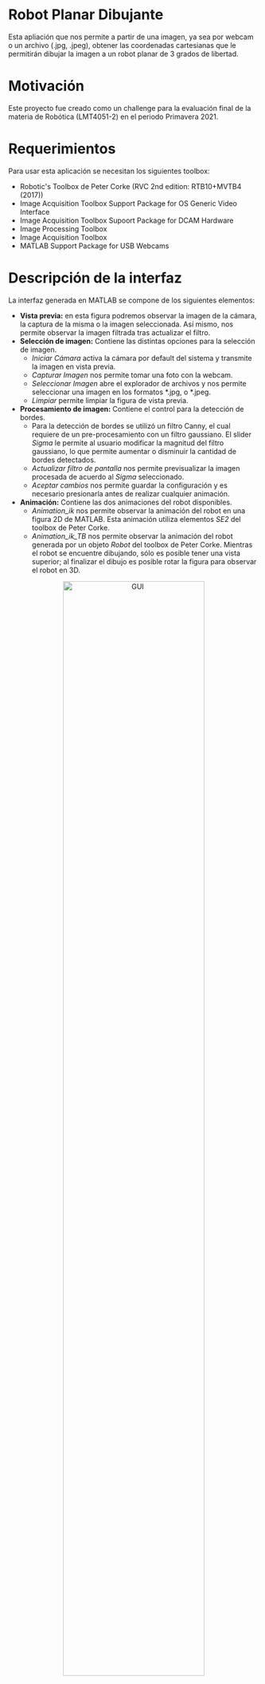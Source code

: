# Robot Planar Dibujante
Esta apliación que nos permite a partir de una imagen, ya sea por webcam o un archivo (.jpg, .jpeg), obtener las coordenadas cartesianas que le permitirán dibujar la imagen a un robot planar de 3 grados de libertad.

# Motivación
Este proyecto fue creado como un challenge para la evaluación final de la materia de Robótica (LMT4051-2) en el periodo Primavera 2021. 

# Requerimientos
Para usar esta aplicación se necesitan los siguientes toolbox:
-  Robotic's Toolbox de Peter Corke (RVC 2nd edition: RTB10+MVTB4 (2017))
- Image Acquisition Toolbox Support Package for OS Generic Video Interface
- Image Acquisition Toolbox Supoort Package for DCAM Hardware
- Image Processing Toolbox
- Image Acquisition Toolbox
- MATLAB Support Package for USB Webcams

# Descripción de la interfaz
La interfaz generada en MATLAB se compone de los siguientes elementos:
- **Vista previa:** en esta figura podremos observar la imagen de la cámara, la captura de la misma o la imagen seleccionada. Así mismo, nos permite observar la imagen filtrada tras actualizar el filtro.
- **Selección de imagen:** Contiene las distintas opciones para la selección de imagen.
    * _Iniciar Cámara_ activa la cámara por default del sistema y transmite la imagen en vista previa.
    * _Capturar Imagen_ nos permite tomar una foto con la webcam.
    * _Seleccionar Imagen_ abre el explorador de archivos y nos permite seleccionar una imagen en los formatos *.jpg, o *.jpeg.
    * _Limpiar_ permite limpiar la figura de vista previa.
- **Procesamiento de imagen:** Contiene el control para la detección de bordes. 
    * Para la detección de bordes se utilizó un filtro Canny, el cual requiere de un pre-procesamiento con un filtro gaussiano. El slider _Sigma_ le permite al usuario modificar la magnitud del filtro gaussiano, lo que permite aumentar o disminuir la cantidad de bordes detectados.
    * _Actualizar filtro de pantalla_ nos permite previsualizar la imagen procesada de acuerdo al _Sigma_ seleccionado.
    * _Aceptar cambios_ nos permite guardar la configuración y es necesario presionarla antes de realizar cualquier animación. 
- **Animación:** Contiene las dos animaciones del robot disponibles.
    * _Animation_ik_ nos permite observar la animación del robot en una figura 2D de MATLAB. Esta animación utiliza elementos _SE2_ del toolbox de Peter Corke. 
    * _Animation_ik_TB_ nos permite observar la animación del robot generada por un objeto _Robot_ del toolbox de Peter Corke. Mientras el robot se encuentre dibujando, sólo es posible tener una vista superior; al finalizar el dibujo es posible rotar la figura para observar el robot en 3D. 

<div align="center">
<img src="./resources/gui.png" alt="GUI" width = 75%>
<p align="center"><em> Captura de pantalla de la interfaz </em></p>
</div>

# Funcionamiento
Como se mencionó anteriormente, es necesaria la descarga de diversos toolbox para el correcto funcionamiento del programa. En este caso, el Toolbox de Robótica de Peter Corke puede instalarse de diversas maneras como se puede observar en el siguiente [link](https://petercorke.com/toolboxes/robotics-toolbox/). Es posible que dependiendo de la instalación hecha, sea necesario correr el archivo _startup_rvc.c_ como primer paso; mediante este archivo será posible utilizar funciones del toolbox que se incluyen en _robotDibujante.m_. 

Una vez asegurados de que es posible hacer uso de las funciones del toolbox de Robótica y de haber descargado el repositorio, procedemos a abrir el archivo _robotDibujante.m_ en Matlab. Este archivo permitirá correr todo el programa y llamar a las funciones que se encuentran dentro de _Animation_ik_, _Animation_ik_, _edgeDetection_. 

<div align="center">
<img src="./resources/abrircodigo.jpg" alt="correr_archivo" width = 60%>
<p align="center"><em> Apertura del archivo _robotDibujante.m_ </em></p>
</div>

Ya que se ha abierto el archivo, únicamente basta con correr el código _robotDibujante.m_

<div align="center">
<img src="./resources/correrarchivo.jpg" alt="correr_archivo" width = 60%>
<p align="center"><em> Ejecución del programa _robotDibujante.m_ </em></p>
</div>

Al correr el código, aparecerá la interfaz gráfica del programa y podemos comenzar a hacer uso de los componentes mencionados anteriormente. 

<div align="center">
<img src="./resources/gui.png" alt="GUI" width = 60%>
<p align="center"><em> Captura de pantalla de la interfaz </em></p>
</div>

El primer paso dentro de la interfaz es elegir el archivo a dibujar, este archivo puede ser elegido directamente desde un archivo en nuestra computadora o de igual manera, es posible realizar la toma de una captura desde la cámara de la computadora. 

Si se desea tomar una fotografía desde la cámara, es necesario:

- 1: Presionar en _Inicializar Cámara_
- 2: Presionar en _Capturar Imagen_

<div align="center">
<img src="./resources/capturarimagen.png" alt="captura" width = 60%>
<p align="center"><em> Captura de una fotografía desde la cámara </em></p>
</div>

Si se desea elegir un archivo existente de nuestra computadora, es necesario:
- 1: Presionar en _Seleccionar Imagen_
- 2: Una vez presionado, se abrirá una nueva pestaña para buscar y seleccionar el archivo deseado (este debe ser .jpg o .jpeg)

Si hemos cometido un error en la selección del archivo o deseamos tomar otra fotografía, podemos hacer una limpieza de la imagen que se encuentra dentro de la interfaz con tan solo presionar el botón de _Limpiar_ y podemos volver a elegir la imagen nuevamente con los mismos pasos ya mencionados. 


<div style="display: flex" align="center">
<div align="center">
<img src="./resources/seleccionararchivo.jpg" alt="busqueda" width = 60%>
<p align="center"><em> Búsqueda del archivo a dibujar. </em></p>
</div>
<div align="center">
<img src="./resources/archivoseleccionado.jpg" alt="archivoselecc" width=60%>
<p align="center"><em> Archivo seleccionado y abierto dentro de la interfaz. </em></p>
</div>
</div>


Una vez que ya tenemos la imagen a dibujar dentro de la interfaz, procedemos a aplicar el filtro de detección de bordes. Este filtro se aplica con el botón _Actualizar filtro de pantalla_ y su intensidad depende del slider denominado como _Sigma_. Cada que se modifique el valor del slider, es necesario volver a actualizar el filtro para poder observar los cambios de la imagen. Dependiendo del valor en el slider, se modificará la detección de los bordes como se observa a continuación. 

<div style="display: flex" align="center">
<div align="center">
<img src="./resources/filtro1.jpg" alt="filtro1" width = 60%>
<p align="center"><em> Ejemplo 1 de ajuste de filtro. </em></p>
</div>
<div align="center">
<img src="./resources/filtro2.jpg" alt="filtro2" width=60%>
<p align="center"><em> Ejemplo 2 de ajuste de filtro. </em></p>
</div>
</div>

Ya que se haya elegido el valor final del filtro, es posible proceder a dibujar la imagen. La imagen se puede dibujar con una animación de un robot de 2 dimensiones simple o generado mediante el Toolbox de Peter Corke. Para comenzar el dibujo, es necesario:

- 1: Presionar en _Aceptar cambios_
- 2: Elegir _Animación_ik_ o _Animación_ik_TB_

Una vez hechos estos pasos, se desplegará una nueva figura en donde se mostrará el proceso de dibujo de la imagen seleccionada. 

<div align="center">
<img src="./resources/procesodibujo.jpg" alt="captura" width = 60%>
<p align="center"><em> Proceso de dibujo de la imagen sin toolbox </em></p>
</div>

Es importante mencionar que existe una notoria diferencia en el tiempo de dibujo entre la animación con toolbox y sin toolbox. Se recomienda elegir la animación sin toolbox para menor tiempo de dibujo, esto se debe a que el uso del toolbox requiere un alto consumo de recursos por parte de la computadora. 

Una vez terminado el dibujo, es posible guardar el la figura final en diferentes formatos.


<div style="display: flex" align="center">
<div align="center">
<img src="./resources/saveas.jpg" alt="saveas" width = 60%>
<p align="center"><em>  Guardar dibujo finalizado </em></p>
</div>
<div align="center">
<img src="./resources/guardardibujo.jpg" alt="filtro2" width=60%>
<p align="center"><em> Elegir formato del dibujo a guardar. </em></p>
</div>
</div>

<div align="center">
<img src="./resources/dibujodoki.png" alt="saveas" width = 60%>
<p align="center"><em> Dibujo finalizado en formato .png</em></p>
</div>

El proceso puede interrumpirse si se cierra la figura en donde se está dibujando la imagen. Igualmente, el proceso puede volver a comenzarse siguiendo los mismos pasos una vez finalizado. Si la imagen originalmente se dibuja con _Animación_ik_ y al finalizar el proceso, se desea dibujarla ahora con _Animación_ik_TB_, no es necesario volver a abrir la imagen en la interfaz si esta ya está abierta, únicamente es necesario volver a presionar _Aceptar cambios_ y elegir el nuevo tipo de animación. 


# Pruebas
Pueden encontrarse videos del funcionamiento de esta aplicación para distintos casos en el siguiente [link](https://youtu.be/5BYJgvd3Z4k).

A continuación mostramos un ejemplo del resultado de una imagen en 3D.
<div align="center">
<img src="./resources/barco_imagen.png" alt="imagen_barco" width = 75%>
<p align="center"><em> Introducción de la imagen a la aplicación. </em></p>
</div>
<div align="center">
<img src="./resources/barco_sigma1.png" alt="imagen_barco_sigma_alto" width=30%>
<img src="./resources/barco_sigma2.png" alt="imagen_barco_sigma_medio" width=30%>
<img src="./resources/barco_sigma3.png" alt="imagen_barco_sigma_alto" width=30%>
<p align="center"><em> Procesamiento de la imagen para tres valores distintos de sigma. </em></p>
</div>
<div align="center">
<img src="./resources/barco.jpeg" alt="imagen_barco" width = 75%>
<p align="center"><em> Resultado de la imagen dibujada con la simulación planar. </em></p>
</div>

Por otro lado, también es posible imprimir imágenes como logotipos o documentos escaneados, como se muestra a continuación.
<div align="center">
<img src="./resources/UDLAP_imagen.png" alt="imagen_barco" width = 45%>
<img src="./resources/UDLAP_sigma.png" alt="UDLAP_sigma" width=45%>
<p align="center"><em> Carga y procesamiento del logotipo. </em></p>
</div>
<div align="center">
<img src="./resources/UDLAP.png" alt="UDLAP" width = 75%>
<p align="center"><em> Resultado de la imagen dibujada con la simulación con robot del toolbox. </em></p>
</div>

# Trabajo futuro
## Diseño Mecánico
El diseño mecánico del robot propuesto se muestra en la figura a continuación, en donde se indican las posiciones de los motores, así como la implementación de ruedas locas. Estos elementos brindarán soporte a los eslabones y al mismo tiempo permitirán que se puedan mover de manera correcta al momento en que se gira cada uno de ellos. 
<div align="center">
<img src="./resources/diseñoMecanico.png" alt="Diseño del robot planar" width = 75%>
<p align="center"><em> Propuesta de diseño para el robot planar simulado. </em></p>
</div>
La estructura que se muestra está diseñada de tal forma para que ninguno de los eslabones choque entre sí al momento de que giren para poder realizar los dibujos. Esto se puede ver en las siguientes dos figuras donde se muestran las longitudes de los eslabones y cómo es que, al rotar 180 grados, estos no chocarían entre sí debido a la estructura que se propuso.
<div align="center">
<img src="./resources/robotExtendido.png" alt="robotExtendido" width=50%>
<img src="./resources/robotContraido.png" alt="robotContraido" width=50%>
<p align="center"><em> Vista lateral del robot en su posición completamente extendida y completamente contraida. </em></p>
</div>
Otro aspecto importante en el que se podría trabajar es en la parte del TCP donde se colocaría el instrumento de dibujo del robot. Nuestra sugerencia es incluir algunos motores en esta sección para que el robot sea capaz de levantar un poco la punta cuando el TCP realice trayectorias sobre zonas donde no hay puntos que dibujar. De esta forma evitamos que el robot tenga que realizar un movimiento sobre el eje Z desde la base o del último eslabón para lograr el mismo objetivo. 

Finalmente, al ser un robot planar de tres eslabones, se podrían definir diferentes dimensiones para sus eslabones por lo que otro punto en el que se podría trabajar es en se cambiar las dimensiones propuestas. De esta forma se presentaría otro diseño de robot si es que se necesitara implementarse en distintas aplicaciones ya que el caso específico de este proyecto es para lograr dibujar dentro de una hoja A4 pero el código del robot permite cambiar las longitudes de los eslabones y de esta manera se modifica el workspace el robot. 

## Software
La versión actual del proyecto realiza el dibujo mediante una nube de puntos los cuales son graficados empleando la función `scatter`. Esto se debe a que al procesar la imagen esta es convertida en una matriz binaria. Empleando la función `find` se extraen las coordenadas en X y Y de los elementos que contienen un 1 binario. Sin embargo, la función `find` realiza el mapeo de tales elementos revisando cada renglón de una columna en la matriz. Es por eso que el robot realiza el dibujo con un comportamiento similar a una impresora ya que va plasmando los puntos por columnas. 

Por lo tanto, para una futura versión del proyecto se recomienda implementar una función que permita unir los puntos en trayectorias. Idealmente se espera que el dibujo se realice según los trazos obtenidos en el procesamiento de la imagen y que estos se dibujen de manera continua. 

Otra sugerencia es revisar las zonas de indeterminación del robot. Específicamente en la función de `Animation_ik`, hay ocasiones en las que el eslabón 2 del robot actúa como si tuviera una longitud dinámica. Es decir, crece y decrece según la configuración articular que se presenta. Este error se rastreó hasta determinar que esto ocurre cuando los eslabones 2 y 3 se sobreponen, esto es cuando el grado de giro del eslabón 3 es de 180° con respecto al eslabón 2.

El error está directamente relacionado con la cinemática inversa, no es un problema de programación, lo que ocurre es que la cinemática inversa falla para las coordenadas X2 y Y2 con ciertos ángulos los cuales se presentan en las zonas de indeterminación. Es por eso que el dibujo se realiza a partir del milímetro 60 en el eje X ya que si los puntos se encuentran demasiado cerca del origen (la base) es muy probable que ocurra el error mencionado. 

Las zonas de indeterminación fueron reducidas drásticamente gracias al rediseño físico del robot en el cual los dos primeros eslabones tienen longitudes grandes con respecto al tercer eslabón. Sin embargo, esto no elimina por completo dichas zonas. Se pueden realizar múltiples pruebas con distintas longitudes de los eslabones indicando las nuevas longitudes en las variables `l1`, `l2` y `l3` de las funciones `Animation_ik` y `Animation_ik_TB`. 

Por otro lado, el diseño físico del robot permite tener ángulos de giro sin limitaciones, pero en caso de emplear un diseño diferente en el cual sea necesario establecer límites también será necesario programar tales límites. La versión actual del proyecto no tiene la capacidad de implementar límites ya que esto se debe aplicar desde la cinemática inversa para que esta no encuentre configuraciones articulares fuera de los límites. 

Finalmente, se detectaron retrasos en la captura de la imagen debido a la programación de la webcam. Estos retrasos se deben principalmente a que la forma en que se está activando y desactivando la cámara no toma en cuenta los desfases temporales que se producen al utilizar la función `snapshoot` para capturar la imagen. Si bien esto no afecta el funcionamiento general de la aplicación, puede dificultar el uso de la webcam. Una posible solución que identificamos es sustituir la activación de la cámara—que se realizó con la función `videoinput`— por la función `webcam`, sin embargo, es necesario encontrar un método adecuado para apagar la cámara tras la captura de la imagen.

Además, en relación con la cámara, consideramos que podría mejorarse la calidad de la imagen capturada introduciendo a la interfaz la opción de permitirle al usuario seleccionar entre distintas cámaras conectadas a su dispositivo, o modificando el contraste y brillo de la imagen. Es importante tomar esto en cuenta ya que, dependiendo en la calidad de la cámara, la iluminación al momento de la captura y el ruido en la imagen, la cantidad de puntos detectados puede variar.

# Autoría
Este proyecto fue creado por el Equipo 1 para materia de Robótica en el periodo Pimavera 2021. El equipo está conformado por:
- Zuriel Enrique González López (zuriel.gonzalezlz@udlap.mx), candidato a licenciatura en Ingeniería Mecatrónica (Graduación esperada 2022).
- María Fernanda López Salinas (maria.lopezss@udlap.mx, github: [ferzsal](https://github.com/ferzsal)), candidata a licenciatura en Ingeniería Mecatrónica (Graduación esperada 2022).
- Adrián Ramos Macías (adrian.ramosms@udlap.mx), candidato a licenciatura en Ingeniería Mecatrónica (Graduación esperada 2022).
- Ana María Ruiz Fernández (ana.ruizfz@udlap.mx, github: [amrf7](https://github.com/amrf7)), candidata a licenciatura en Ingeniería Mecatrónica (Graduación esperada 2022).

# Recursos Adicionales 

En el siguiente [link](https://drive.google.com/drive/folders/1JFphu5fYnkcF-Y_q62HlObDaAQS4sMIE?usp=sharing) se puede encontrar el reporte realizado para la materia de Robótica, el cual está relacionado  al análisis de la cinemática directa e inversa del robot planar. Adicionalmente, como recomendación personal, se sugiere la revisión del siguiente [proyecto](https://la.mathworks.com/matlabcentral/fileexchange/67926-portrait-drawing-using-computer-vision-and-robot-manipulator) del autor Tohru Kikawada relacionado con la generación de un retrato a partir de la detección facial mediante una cámara web. 